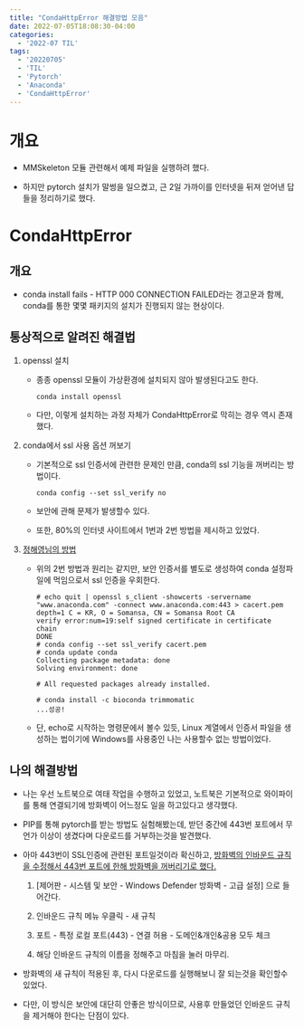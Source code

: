 ```yaml
---
title: "CondaHttpError 해결방법 모음"
date: 2022-07-05T18:08:30-04:00
categories:
  - '2022-07 TIL'
tags:
  - '20220705'
  - 'TIL'
  - 'Pytorch'
  - 'Anaconda'
  - 'CondaHttpError'
---
```


# 개요

* MMSkeleton 모듈 관련해서 예제 파일을 실행하려 했다.

* 하지만 pytorch 설치가 말썽을 일으켰고, 근 2일 가까이를 인터넷을 뒤져 얻어낸 답들을 정리하기로 했다.

# CondaHttpError

## 개요

* conda install fails - HTTP 000 CONNECTION FAILED라는 경고문과 함께, conda를 통한 몇몇 패키지의 설치가 진행되지 않는 현상이다.

## 통상적으로 알려진 해결법

1. openssl 설치

    * 종종 openssl 모듈이 가상환경에 설치되지 않아 발생된다고도 한다.
      ```
      conda install openssl
      ```

    * 다만, 이렇게 설치하는 과정 자체가 CondaHttpError로 막히는 경우 역시 존재했다.

2. conda에서 ssl 사용 옵션 꺼보기

    * 기본적으로 ssl 인증서에 관련한 문제인 만큼, conda의 ssl 기능을 꺼버리는 방법이다.

      ```
      conda config --set ssl_verify no
      ```

    * 보안에 관해 문제가 발생할수 있다.
    * 또한, 80%의 인터넷 사이트에서 1번과 2번 방법을 제시하고 있었다.

3. [정해영님의 방법](http://blog.genoglobe.com/2019/04/ssl-conda.html)

    * 위의 2번 방법과 원리는 같지만, 보안 인증서를 별도로 생성하여 conda 설정파일에 먹임으로서 ssl 인증을 우회한다.

      ```
      # echo quit | openssl s_client -showcerts -servername "www.anaconda.com" -connect www.anaconda.com:443 > cacert.pem
      depth=1 C = KR, O = Somansa, CN = Somansa Root CA
      verify error:num=19:self signed certificate in certificate chain
      DONE
      # conda config --set ssl_verify cacert.pem 
      # conda update conda
      Collecting package metadata: done
      Solving environment: done

      # All requested packages already installed.

      # conda install -c bioconda trimmomatic
      ...성공!
      ```

    * 단, echo로 시작하는 명령문에서 볼수 있듯, Linux 계열에서 인증서 파일을 생성하는 법이기에 Windows를 사용중인 나는 사용할수 없는 방법이었다.

## 나의 해결방법

* 나는 우선 노트북으로 여태 작업을 수행하고 있었고, 노트북은 기본적으로 와이파이를 통해 연결되기에 방화벽이 어느정도 일을 하고있다고 생각했다.

* PIP를 통해 pytorch를 받는 방법도 실험해봤는데, 받던 중간에 443번 포트에서 무언가 이상이 생겼다며 다운로드를 거부하는것을 발견했다.

* 아마 443번이 SSL인증에 관련된 포트일것이라 확신하고, <U>방화벽의 인바운드 규칙을 수정해서 443번 포트에 한해 방화벽을 꺼버리기로 했다.</U>

  1. [제어판 - 시스템 및 보안 - Windows Defender 방화벽 - 고급 설정] 으로 들어간다.

  2. 인바운드 규칙 메뉴 우클릭 - 새 규칙

  3. 포트 - 특정 로컬 포트(443) - 연결 허용 - 도메인&개인&공용 모두 체크

  4. 해당 인바운드 규칙의 이름을 정해주고 마침을 눌러 마무리.

* 방화벽의 새 규칙이 적용된 후, 다시 다운로드를 실행해보니 잘 되는것을 확인할수 있었다.

* 다만, 이 방식은 보안에 대단히 안좋은 방식이므로, 사용후 만들었던 인바운드 규칙을 제거해야 한다는 단점이 있다.




